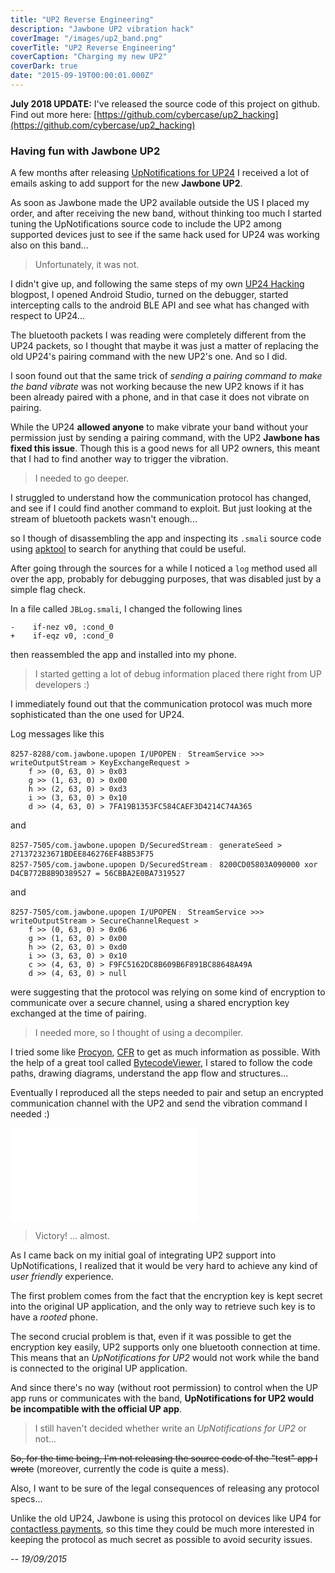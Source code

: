 ```yaml
---
title: "UP2 Reverse Engineering"
description: "Jawbone UP2 vibration hack"
coverImage: "/images/up2_band.png"
coverTitle: "UP2 Reverse Engineering"
coverCaption: "Charging my new UP2"
coverDark: true
date: "2015-09-19T00:00:01.000Z"
---
```


**July 2018 UPDATE:** I've released the source code of this project on github.</br>
Find out more here: [https://github.com/cybercase/up2_hacking](https://github.com/cybercase/up2_hacking)

### Having fun with Jawbone UP2

A few months after releasing [UpNotifications for UP24](../up24_notifications)
I received a lot of emails asking to add support for the new **Jawbone UP2**.

As soon as Jawbone made the UP2 available outside the US I placed my order,
and after receiving the new band, without thinking too much I started tuning the UpNotifications
source code to include the UP2 among supported devices just to see if the same hack used for UP24 was working also on this band...

> Unfortunately, it was not.

I didn't give up, and following the same steps of my own [UP24 Hacking](../up24_reverse_engineering) blogpost,
I opened Android Studio, turned on the debugger, started intercepting calls to the android BLE API and see what has changed with respect to UP24...

The bluetooth packets I was reading were completely different from the UP24 packets,
so I thought that maybe it was just a matter of replacing the old UP24's pairing command with the new UP2's one. And so I did.

I soon found out that the same trick of _sending a pairing command to make the band vibrate_ was not working because
the new UP2 knows if it has been already paired with a phone, and in that case it does not vibrate on pairing.

While the UP24 **allowed anyone** to make vibrate your band without your permission just by sending a pairing command,
with the UP2 **Jawbone has fixed this issue**. Though this is a good news for all UP2 owners, this meant that I had to
find another way to trigger the vibration.

> I needed to go deeper.

I struggled to understand how the communication protocol has changed, and see if I could find another command to exploit.
But just looking at the stream of bluetooth packets wasn't enough...

so I though of disassembling the app and inspecting its `.smali` source code using [apktool](http://ibotpeaches.github.io/Apktool/)
to search for anything that could be useful.

After going through the sources for a while I noticed a `log` method used all over the app, probably for debugging purposes,
that was disabled just by a simple flag check.

In a file called `JBLog.smali`, I changed the following lines

```
-    if-nez v0, :cond_0
+    if-eqz v0, :cond_0
```

then reassembled the app and installed into my phone.

> I started getting a lot of debug information placed there right from UP developers :)

I immediately found out that the communication protocol was much more sophisticated than the one used for UP24.

Log messages like this

```
8257-8288/com.jawbone.upopen I/UPOPEN﹕ StreamService >>> writeOutputStream > KeyExchangeRequest >
    f >> (0, 63, 0) > 0x03
    g >> (1, 63, 0) > 0x00
    h >> (2, 63, 0) > 0xd3
    i >> (3, 63, 0) > 0x10
    d >> (4, 63, 0) > 7FA19B1353FC584CAEF3D4214C74A365
```

and

```
8257-7505/com.jawbone.upopen D/SecuredStream﹕ generateSeed > 271372323671BDEE846276EF48B53F75
8257-7505/com.jawbone.upopen D/SecuredStream﹕ 8200CD05803A090000 xor D4CB772B8B9D389527 = 56CBBA2E0BA7319527
```

and

```
8257-7505/com.jawbone.upopen I/UPOPEN﹕ StreamService >>> writeOutputStream > SecureChannelRequest >
    f >> (0, 63, 0) > 0x06
    g >> (1, 63, 0) > 0x00
    h >> (2, 63, 0) > 0xd0
    i >> (3, 63, 0) > 0x10
    c >> (4, 63, 0) > F9FC5162DC8B609B6F891BC88648A49A
    d >> (4, 63, 0) > null
```

were suggesting that the protocol was relying on some kind of encryption to communicate over a secure channel, using a shared encryption key exchanged at the time of pairing.

> I needed more, so I thought of using a decompiler.

I tried some like [Procyon](https://bitbucket.org/mstrobel/procyon/), [CFR](http://www.benf.org/other/cfr/) to get as much information as possible. With the help of a great tool called [BytecodeViewer](https://github.com/Konloch/bytecode-viewer), I stared to follow the code paths, drawing diagrams, understand the app flow and structures...

Eventually I reproduced all the steps needed to pair and setup an encrypted communication channel with the UP2 and send the vibration command I needed :)

<iframe class="line-11-m line-17-d" src="//www.youtube.com/embed/uwsyjyM5GJU" frameborder="0" allowfullscreen></iframe>

> Victory! ... almost.

As I came back on my initial goal of integrating UP2 support into UpNotifications, I realized that it would be very hard to achieve any kind of _user friendly_ experience.

The first problem comes from the fact that the encryption key is kept secret into the original UP application, and the only way to retrieve such key is to have a _rooted_ phone.

The second crucial problem is that, even if it was possible to get the encryption key easily, UP2 supports only one bluetooth connection at time.
This means that an _UpNotifications for UP2_ would not work while the band is connected to the original UP application.

And since there's no way (without root permission) to control when the UP app runs or communicates with the band, **UpNotifications for UP2 would be incompatible with the official UP app**.

> I still haven't decided whether write an _UpNotifications for UP2_ or not...

~~So, for the time being, I'm not releasing the source code of the "test" app I wrote~~ (moreover, currently the code is quite a mess).

Also, I want to be sure of the legal consequences of releasing any protocol specs...

Unlike the old UP24, Jawbone is using this protocol on devices like UP4 for [contactless payments](https://jawbone.com/blog/introducing-up4/), so this time they could be much more interested in keeping the protocol as much secret as possible to avoid security issues.

_-- 19/09/2015_
